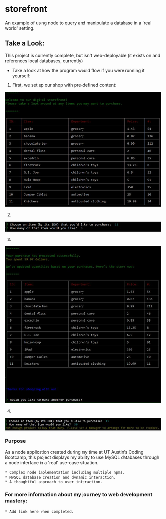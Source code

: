 # storefront
An example of using node to query and manipulate a database in a 'real world' setting.


## Take a Look: 

This project is currently complete, but isn't web-deployable (it exists on and references local databases, currently)
* Take a look at how the program would flow if you were running it yourself:

1. First, we set up our shop with pre-defined content:

![Screenshot 1](https://raw.githubusercontent.com/must-git-good/storefront/master/readme_assets/store_flow_1.JPG)

2.

![Screenshot 2](https://raw.githubusercontent.com/must-git-good/storefront/master/readme_assets/store_flow_2.JPG)

3.

![Screenshot 3](https://raw.githubusercontent.com/must-git-good/storefront/master/readme_assets/store_flow_3.JPG)

4.

![Screenshot 4](https://raw.githubusercontent.com/must-git-good/storefront/master/readme_assets/store_flow_4.JPG)

### Purpose

As a node application created during my time at UT Austin's Coding Bootcamp, this project displays my ability to use MySQL databases through a node interface in a 'real' use-case situation.

```
* Complex node implementation including multiple npms.
* MySQL database creation and dynamic interaction.
* A thoughtful approach to user interaction.

```

### For more information about my journey to web development mastery:

```
* Add link here when completed.
```

